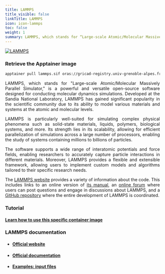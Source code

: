 ```yaml
---
title: LAMMPS
title_visible: false
linkTitle: LAMMPS
icon: icon-lammps
toc: false
weight: 1
summary: LAMMPS, which stands for “Large-scale Atomic/Molecular Massively Parallel Simulator,” is a powerful and versatile open-source software designed for conducting molecular dynamics simulations. Developed at the Sandia National Laboratory, LAMMPS has gained significant popularity in the scientific community due to its ability to model various materials and systems at the atomic and molecular levels.
---
```


<a href="https://www.lammps.org/" target="_blank">
    <img class="codes-pages-top-logo logo-lammps" alt="LAMMPS">
</a>

### Retrieve the Apptainer image

```bash
apptainer pull lammps.sif oras://gricad-registry.univ-grenoble-alpes.fr/diamond/apptainer/apptainer-singularity-projects/lammps.sif:latest
```

<div align="justify">

LAMMPS, which stands for "Large-scale Atomic/Molecular Massively Parallel Simulator," is a powerful and versatile open-source software designed for conducting molecular dynamics simulations. Developed at the Sandia National Laboratory, LAMMPS has gained significant popularity in the scientific community due to its ability to model various materials and systems at the atomic and molecular levels.

LAMMPS is particularly well-suited for simulating complex physical phenomena such as solid-state materials, liquids, polymers, biological systems, and more. Its strength lies in its scalability, allowing for efficient parallelization of simulations across a large number of processors, enabling the study of systems containing millions to billions of particles.

The software supports a wide range of interatomic potentials and force fields, enabling researchers to accurately capture particle interactions in different materials. Moreover, LAMMPS provides a flexible and extensible framework, allowing users to implement custom models and algorithms tailored to their specific research needs.

The [LAMMPS website](https://www.lammps.org/) provides a variety of information about the code. This includes links to an online version of [its manual](https://docs.lammps.org/Manual.html), an [online forum](https://www.lammps.org/forum.html) where users can post questions and engage in discussions about LAMMPS, and a [GitHub repository](https://github.com/lammps/lammps) where the entire development of LAMMPS is coordinated.

</div>

### Tutorial

#### <a href="/en/documentation/by-container/lammps">Learn how to use this specific container image</a>

### LAMMPS documentation

- #### <a href="https://www.lammps.org/" target="_blank">Official website</a>

- #### <a href="https://docs.lammps.org/" target="_blank">Official documentation</a>

- #### <a href="/downloads/lammps-tutorial-inputs.tar.gz">Examples: input files</a>
